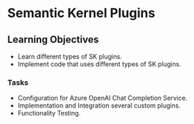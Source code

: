 # Semantic Kernel Plugins

## Learning Objectives
- Learn different types of SK plugins.
- Implement code that uses different types of SK plugins.

### Tasks
- Configuration for Azure OpenAI Chat Completion Service.
- Implementation and Integration several custom plugins.
- Functionality Testing.